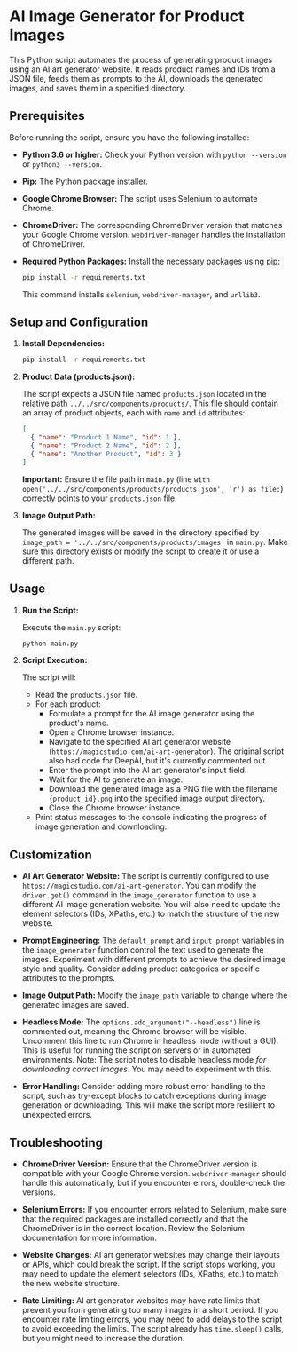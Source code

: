 # AI Image Generator for Product Images

This Python script automates the process of generating product images using an AI art generator website. It reads product names and IDs from a JSON file, feeds them as prompts to the AI, downloads the generated images, and saves them in a specified directory.

## Prerequisites

Before running the script, ensure you have the following installed:

*   **Python 3.6 or higher:**  Check your Python version with `python --version` or `python3 --version`.
*   **Pip:** The Python package installer.
*   **Google Chrome Browser:**  The script uses Selenium to automate Chrome.
*   **ChromeDriver:** The corresponding ChromeDriver version that matches your Google Chrome version.  `webdriver-manager` handles the installation of ChromeDriver.
*   **Required Python Packages:**  Install the necessary packages using pip:

    ```bash
    pip install -r requirements.txt
    ```

    This command installs `selenium`, `webdriver-manager`, and `urllib3`.

## Setup and Configuration

1.  **Install Dependencies:**

    ```bash
    pip install -r requirements.txt
    ```

2.  **Product Data (products.json):**

    The script expects a JSON file named `products.json` located in the relative path `../../src/components/products/`.  This file should contain an array of product objects, each with `name` and `id` attributes:

    ```json
    [
      { "name": "Product 1 Name", "id": 1 },
      { "name": "Product 2 Name", "id": 2 },
      { "name": "Another Product", "id": 3 }
    ]
    ```

    **Important:** Ensure the file path in `main.py` (line `with open('../../src/components/products/products.json', 'r') as file:`) correctly points to your `products.json` file.

3.  **Image Output Path:**

    The generated images will be saved in the directory specified by `image_path = '../../src/components/products/images'` in `main.py`.  Make sure this directory exists or modify the script to create it or use a different path.

## Usage

1.  **Run the Script:**

    Execute the `main.py` script:

    ```bash
    python main.py
    ```

2.  **Script Execution:**

    The script will:

    *   Read the `products.json` file.
    *   For each product:
        *   Formulate a prompt for the AI image generator using the product's name.
        *   Open a Chrome browser instance.
        *   Navigate to the specified AI art generator website (`https://magicstudio.com/ai-art-generator`).  The original script also had code for DeepAI, but it's currently commented out.
        *   Enter the prompt into the AI art generator's input field.
        *   Wait for the AI to generate an image.
        *   Download the generated image as a PNG file with the filename `{product_id}.png` into the specified image output directory.
        *   Close the Chrome browser instance.
    *   Print status messages to the console indicating the progress of image generation and downloading.

## Customization

*   **AI Art Generator Website:**  The script is currently configured to use `https://magicstudio.com/ai-art-generator`. You can modify the `driver.get()` command in the `image_generator` function to use a different AI image generation website.  You will also need to update the element selectors (IDs, XPaths, etc.) to match the structure of the new website.

*   **Prompt Engineering:** The `default_prompt` and `input_prompt` variables in the `image_generator` function control the text used to generate the images. Experiment with different prompts to achieve the desired image style and quality.  Consider adding product categories or specific attributes to the prompts.

*   **Image Output Path:**  Modify the `image_path` variable to change where the generated images are saved.

*   **Headless Mode:**  The `options.add_argument("--headless")` line is commented out, meaning the Chrome browser will be visible.  Uncomment this line to run Chrome in headless mode (without a GUI). This is useful for running the script on servers or in automated environments.  Note:  The script notes to disable headless mode *for downloading correct images*.  You may need to experiment with this.

*   **Error Handling:**  Consider adding more robust error handling to the script, such as try-except blocks to catch exceptions during image generation or downloading.  This will make the script more resilient to unexpected errors.

## Troubleshooting

*   **ChromeDriver Version:**  Ensure that the ChromeDriver version is compatible with your Google Chrome version.  `webdriver-manager` should handle this automatically, but if you encounter errors, double-check the versions.

*   **Selenium Errors:**  If you encounter errors related to Selenium, make sure that the required packages are installed correctly and that the ChromeDriver is in the correct location.  Review the Selenium documentation for more information.

*   **Website Changes:** AI art generator websites may change their layouts or APIs, which could break the script. If the script stops working, you may need to update the element selectors (IDs, XPaths, etc.) to match the new website structure.

*   **Rate Limiting:**  AI art generator websites may have rate limits that prevent you from generating too many images in a short period. If you encounter rate limiting errors, you may need to add delays to the script to avoid exceeding the limits.  The script already has `time.sleep()` calls, but you might need to increase the duration.